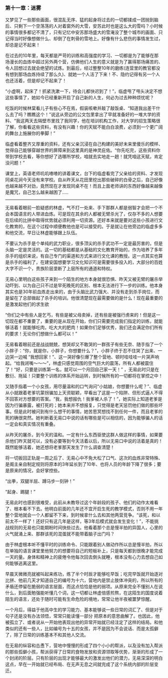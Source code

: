 ### 第十一章：迷雾

又梦见了一些那些画面，很混乱无序、猛的起身将过去的一切都揉成一团抛到脑后、只剩下一个空荡荡的人对着窗外的大雪，安苏此时也是这么大的雪吗？小时候的事情很多都记不清了，只有记忆中安苏那场盛大的雪淹没了整个城市的画面、只记得当时好像想做什么、却倒了在刺骨的雪地上。好像有什么悲伤的事情发生过，却总是记不起来！

在过去的10年里，每天都是严苛的训练和高强度的学习、一切都是为了能够在那场漫长的血炼中超过另外两个营，仿佛他们人生的意义就是为了赢得那场痛苦的、令人回想过去就会绝望的试炼。到最后，经过整整10年的磨练(连营里的教官都没有想到那场血炼持续了那么久)、就她一个人活了下来！不、隐约记得有另一个人也还活着，但是却记不起来了！

“小虚啊，起床了！抓紧洗漱一下，待会儿都快迟到了！”，临虚甩了甩头决定不想这些事情了，她如今已经重新开启了自己新的人生，何必为过去种种烦忧呢？

吃饭的时候林棠看儿子有些心不在焉，假装咳嗽并敲了敲饭桌、“知道我出差干什么去了吗？瞧瞧这个！”说这从旁边的公文包里拿出了早就准备好的一堆大学的资料、“我这两天去隔壁市里找了我同学，他在培训机构工作，对大学的招生策略很了解，你看看这些资料，有没有兴趣！你的天赋不能白白浪费，必须到一个更广阔的舞台上施展你的拳脚！”

临虚看着整齐又厚重的资料，还有父亲沉浸在自己构建的美好未来里傻乐的模样、觉得自己能够穿越世界的屏障来到这里真的是神灵庇佑。“你先吃完，这些资料你带到学校去看，等你想好了选哪所学校，咱就去实地走一趟！就凭咱这天赋，肯定没问题！”

课堂上，英语老师叽叽喳喳的讲着课文，台下的临虚看完了父亲给的资料、才发现同桌花涧今天没有来学校。自从昨天从花田里挖出那些破碎的白骨之后，自己好像也越来越不对劲，竟然现在才发现同桌不在！而且上面老师讲的东西好像越来越像是魔咒，自己怎么越来越困了.....

---

无易看着眼前一脸疑惑的林虚，气不打一处来、手下那群人都是弱智才会把一个不会本国语言的人带进血炼。可是现在其余的人都被无臂杀光了，仅存不多的人想要在后续的比拼中取得优势就必须利用一切资源。还好本来就是要对这些小孩进行文化教育的，在这个过程中顺便教他也是可以接受的。于是就让在他旁边的临虚多多和他交流，早日让林虚能够跟上队伍。

不要认为杀手是个单纯的武力职业，很多顶尖的杀手武功不一定是最厉害的，但是头脑一定是灵活的。这一切的基础都是从基础的文化教育开始的，作为培养了多年杀手的组织来说，有自己专门的渠道和方式来进行文化课的教授。这一点其实也算是杀手的福利了，在建安国想要学习文化知识可是需要很多投入的，大部分的百姓大字不识一个，贵族阶层垄断了上层所有的通道和特权。

无易心里明白这些孩子来到一个陌生的地方本身就很恐惧、昨天又被无臂的屠杀举动吓到、以为自己只不过是早死晚死的区别、根本无法进行下一步的训练。他本身其实也是30年前血炼走出来的，由于头脑比武力强大、并没有走到杀手岗位，而是留在了总部做起了杀手的培训。他很清楚现在最需要做的是什么！现在最重要的是激发起他们的求生欲

“你们之中有些人是乞丐，有些是被父母卖掉，还有些是被强行虏来的！但是这一切现在都不重要了，重要的是从现在开始，你们只需要完成我们指定的训练，就能够活着！就能够吃肉，吃大大的肥肉！如果你们足够优秀，我们还会满足你们所有的要求！无论你们想做什么都可以！”

无易看着眼前还是战战兢兢，想哭却又不敢哭的一群孩子有些无奈、随手指了一个小胖子：“你，就是你，小胖子，你想要什么？”，小胖子终于忍不住哭了出来、一边哭一边喊 “我想回家！”、这一哭好像引爆了整个营地、顿时哇哇哇一片哭声响起。“给我闭嘴～～～”，林虚只感觉周围的空气巨大的震荡，所有人都被震住了！“好，只要是训练第一名，就可以一个月回自己家一天！” ，无易此时只是在敷衍、拖延！只要整个训练的体系开始运转，到时候所有的一切都将在掌控之中！

又随手指着一个小女孩，用尽量温和的口气询问“小姑娘，你想要什么呢？”、临虚从小就跟着老爹坑蒙拐骗加上天资聪颖，早看出了这是一个陷阱、但形式逼人不得不回答对方想要的答案。“我，我想报仇！我爹被人杀了！”，她实际上知道老爹是因为行骗暴露，被打死的；她本来并不想报复，只觉得是老天惩罚他们做的那些坏事。但是此时被问到有什么想干的事情，她苦思冥想找不到任何一件，而且老爹的死的确很突然。她判断着无易口中说的话有哪些是可以相信的，因为能够骗人的话一定会和真实情况有重叠。

从昨天的屠杀，到今天的温和。一定有什么东西驱使这群人做这样的事情，如果要杀他们昨天就可以，没有必要等到今天活着以后，所以无易口中说的活着是真的！既然能够活着，她还想将老爹那天发生了什么调查清楚！

将一切扳回正轨是一周之后了、无易心中不免大松了口气、这次的血炼非常特殊、是阁主亲自制定规则将原本的3年延长到了10年、也将人员的年龄下降了很多；要是原来的情况，会好掌控些。

“出拳，双腿半屈、蹲马步一刻钟！”

“起身、踢腿！”

无易此时也感到很难受，此前从未教导过这个年龄段的孩子、他们的动作太难看了、根本看不下去。他明白前面的几年还不宜开启生死的教学模式，否则不用一年整个营地就会一个人都留不下来，到时候拿什么去和其他两营竞争。“该死，和以前太不一样了！还好只有这几年是这样，等3年后模式就会发生变化！”，不能挑战规则的无易也只能期盼时间快些过去。他看着那个总是慢半拍的异国人，心里的火气就涌上来、那群该死的混蛋就不能带着脑子出门吗？

由于林虚根本听不懂平时的训练命令、只能跟着别人做动作所以总是慢半拍，所以在单独的语言课堂里他努力的想要将自己的短板补上，只是每天都到很晚才能完成一天的量。身体和精神上的疲倦令他每次回去倒头就睡，根本没有心力去想自己如何能够逃离这里。

早晨天微微亮就被叫起来练功，练了半个时辰才能够吃早饭；吃完早饭就开始逐对比拼、他前几天才知道自己的编号为十六，营地内是禁止肢体冲突的，所以所有的矛盾还停留在脆弱的语言层面，而这点恰恰是他的弱项。从原来完全不懂别人在说什么，到后面勉强能听懂几个词，这一切都让林虚倍感煎熬，在这陌生的国度说着陌生的语言，还处于随时可能有生命危险的境地，常常让他半夜被噩梦惊醒。

一个月后，得益于他高中生的学习能力、基本能够说一些日常的词汇了、但是对于句子还是没有办法领悟，常常只能读懂一部分 把原本的意思曲解了。也因此，他被孤立了、或者说从一开始他表现出他的异常开始就已经注定了这样的结局。和他类似的还有一些人，比如编号为十五的女孩，并不是因为不会说话、而是太孤僻了，除了日常的训练基本不和其他人交流。

在无易的纵容和怂恿下，营地中慢慢的形成了四个小小的帮派，以及没有加入帮派的那些孤僻小孩，帮派获得了日常的食物发放和资源领取等优势，渐渐的形成了一个封闭的阶层。只有阶层的出现才能够最大的激发出他们的潜力，无易深深的明白这点，早在一开始就已经布局、在无声无息之间就完成了这个系统内部的阶层变迁。



















